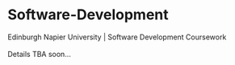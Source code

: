 # Software-Development
Edinburgh Napier University | Software Development Coursework
<br><br>
Details TBA soon...
